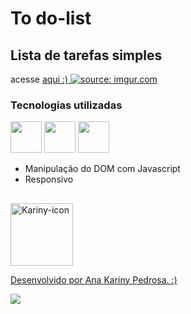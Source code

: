 # To do-list
## Lista de tarefas simples
acesse <a href="https://akariny.github.io/Projeto-To-do-list/"> aqui :) </a>
<a href="https://imgur.com/xiDFLff"><img src="https://i.imgur.com/xiDFLff.png" title="source: imgur.com" /></a>


### Tecnologias utilizadas
<div>
  <img src="https://cdn.jsdelivr.net/gh/devicons/devicon/icons/html5/html5-original.svg" width="50" height="50" />
  <img src="https://cdn.jsdelivr.net/gh/devicons/devicon/icons/css3/css3-original.svg" width="50" height="50"/>
  <img src="https://cdn.jsdelivr.net/gh/devicons/devicon/icons/javascript/javascript-original.svg" width="50" height="50"/>
 </div>
 
 - Manipulação do DOM com Javascript
 - Responsivo 
 
  ##
 
<div>
  <a href="https://picasion.com/"><img src="https://i.picasion.com/pic92/f33ba24a235a4eed8b20aacd18130b5a.gif" width="100" height="100" border="0" alt="Kariny-icon" />
 </div>
<p>Desenvolvido por Ana Kariny Pedrosa. :) </p>
<a href="https://www.linkedin.com/in/anakariny/" target="_blank"><img src="https://img.shields.io/badge/-LinkedIn-%230077B5?style=for-the-badge&logo=linkedin&logoColor=white" target="_blank"></a> 

</div>
